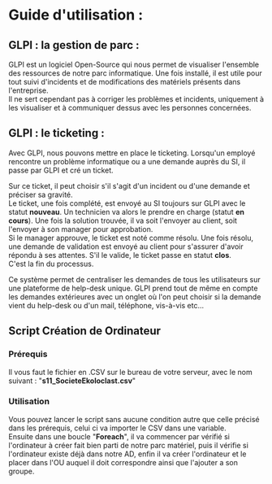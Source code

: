 # Guide d'utilisation : 

## GLPI : la gestion de parc : 

GLPI est un logiciel Open-Source qui nous permet de visualiser l'ensemble des ressources de notre parc informatique. Une fois installé, il est utile pour tout suivi d'incidents et de modifications des matériels présents dans l'entreprise.   
Il ne sert cependant pas à corriger les problèmes et incidents, uniquement à les visualiser et à communiquer dessus avec les personnes concernées.  


## GLPI : le ticketing : 
  
Avec GLPI, nous pouvons mettre en place le ticketing. Lorsqu'un employé rencontre un problème informatique ou a une demande auprès du SI, il passe par GLPI et cré un ticket.    
  
Sur ce ticket, il peut choisir s'il s'agit d'un incident ou d'une demande et préciser sa gravité.  
Le ticket, une fois complété, est envoyé au SI toujours sur GLPI avec le statut **nouveau**. Un technicien va alors le prendre en charge (statut **en cours**). Une fois la solution trouvée, il va soit l'envoyer au client, soit l'envoyer à son manager pour approbation.     
Si le manager approuve, le ticket est noté comme résolu. Une fois résolu, une demande de validation est envoyé au client pour s'assurer d'avoir répondu à ses attentes. S'il le valide, le ticket passe en statut **clos**.    
C'est la fin du processus.  

Ce système permet de centraliser les demandes de tous les utilisateurs sur une plateforme de help-desk unique. GLPI prend tout de même en compte les demandes extérieures avec un onglet où l'on peut choisir si la demande vient du help-desk ou d'un mail, téléphone, vis-à-vis etc...   


## Script Création de Ordinateur

### Prérequis
Il vous faut le fichier en .CSV sur le bureau de votre serveur, avec le nom suivant : "**s11_SocieteEkoloclast.csv**"  

### Utilisation 
Vous pouvez lancer le script sans aucune condition autre que celle précisé dans les prérequis, celui ci va importer le CSV dans une variable.  
Ensuite dans une boucle "**Foreach**", il va commencer par vérifié si l'ordinateur à créer fait bien parti de notre parc matériel, puis il vérifie si l'ordinateur existe déjà dans notre AD, enfin il va créer l'ordinateur et le placer dans l'OU auquel il doit correspondre ainsi que l'ajouter a son groupe.
